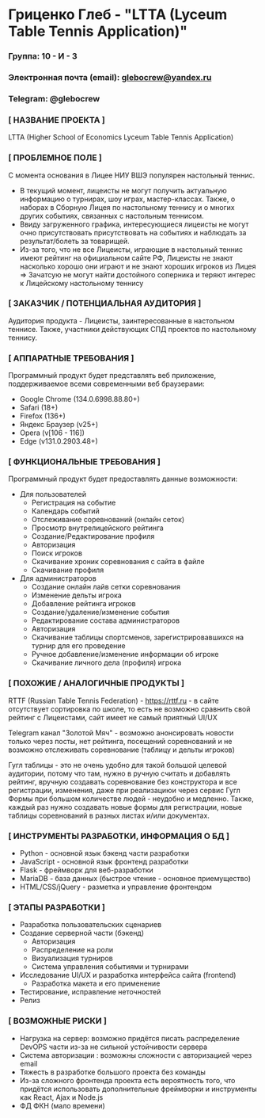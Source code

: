 # Гриценко Глеб - "LTTA (Lyceum Table Tennis Application)"
### Группа: 10 - И - 3
### Электронная почта (email): glebocrew@yandex.ru
### Telegram: @glebocrew

### [ НАЗВАНИЕ ПРОЕКТА ]
LTTA (Higher School of Economics Lyceum Table Tennis Application)

### [ ПРОБЛЕМНОЕ ПОЛЕ ]
С момента основания в Лицее НИУ ВШЭ популярен настольный теннис. 
- В текущий момент, лицеисты не могут получить актуальную информацию о турнирах, шоу играх, мастер-классах. Также, о наборах в Сборную Лицея по настольному теннису и о многих других событиях, связанных с настольным теннисом.
- Ввиду загруженного графика, интересующиеся лицеисты не могут очно присутствовать присутствовать на событиях и наблюдать за результат/болеть за товарищей.
- Из-за того, что не все Лицеисты, играющие в настольный теннис имеют рейтинг на официальном сайте РФ, Лицеисты не знают насколько хорошо они играют и не знают хороших игроков из Лицея => Зачатсую не могут найти достойного соперника и теряют интерес к Лицейскому настольному теннису

### [ ЗАКАЗЧИК / ПОТЕНЦИАЛЬНАЯ АУДИТОРИЯ ]
Аудитория продукта - Лицеисты, заинтересованные в настольном теннисе. Также, участники действующих СПД проектов по настольному теннису.

### [ АППАРАТНЫЕ ТРЕБОВАНИЯ ]
Программный продукт будет представлять веб приложение, поддерживаемое всеми современными веб браузерами: 
- Google Chrome (134.0.6998.88.80+)
- Safari (18+)
- Firefox (136+)
- Яндекс Браузер (v25+)
- Opera (v[106 - 116])
- Edge (v131.0.2903.48+)

### [ ФУНКЦИОНАЛЬНЫЕ ТРЕБОВАНИЯ ]
Программный продукт будет предоставлять данные возможности:
- Для пользователей
     - Регистрация на событие
     - Календарь событий
     - Отслеживание соревнований (онлайн сеток) 
     - Просмотр внутрелицейского рейтинга
     - Создание/Редактирование профиля
     - Авторизация
     - Поиск игроков
     - Скачивание хроник соревнования с сайта в файле
     - Скачивание профиля
- Для администраторов
     - Создание онлайн лайв сетки соревнования
     - Изменение дельты игрока
     - Добавление рейтинга игроков
     - Создание/удаление/изменение события
     - Редактирование состава администраторов
     - Авторизация
     - Скачивание таблицы спортсменов, зарегистрировавшихся на турнир для его проведение
     - Ручное добавление/изменение информации об игроке
     - Скачивание личного дела (профиля) игрока
  

### [ ПОХОЖИЕ / АНАЛОГИЧНЫЕ ПРОДУКТЫ ]
RTTF (Russian Table Tennis Federation) - https://rttf.ru - в сайте отсутствует сортировка по школе, то есть не возможно сравнить свой рейтинг с Лицеистами, сайт имеет не самый приятный UI/UX

Telegram канал "Золотой Мяч" - возможно анонсировать новости только через посты, нет рейтинга, посещений соревнований и не возможно отслеживать соревнование (таблицу и дельты игроков)

Гугл таблицы - это не очень удобно для такой большой целевой аудитории, потому что там, нужно в ручную считать и добавлять рейтинг, вручную создавать соревнование без конструктора и все регистрации, изменения, даже при реализациюи через сервис Гугл Формы при большом количестве людей - неудобно и медленно. Также, каждый раз нужно создавать новые формы для регистрации, новые таблицы соревнований в разных листах и/или документах. 

### [ ИНСТРУМЕНТЫ РАЗРАБОТКИ, ИНФОРМАЦИЯ О БД ]
- Python - основной язык бэкенд части разработки
- JavaScript - основной язык фронтенд разработки
- Flask - фреймворк для веб-разработки
- MariaDB - база данных (быстрое чтение - основное приемущество)
- HTML/CSS/jQuery - разметка и управление фронтендом

### [ ЭТАПЫ РАЗРАБОТКИ ]
- Разработка пользовательских сценариев
- Создание серверной части (бэкенд)
     - Авторизация 
     - Распределение на роли
     - Визуализация турниров
     - Система управления событиями и турнирами
- Исследование UI/UX и разработка интерфейса сайта (frontend)
     - Разработка макета и его применение
- Тестирование, исправление неточностей
- Релиз

### [ ВОЗМОЖНЫЕ РИСКИ ]
- Нагрузка на сервер: возможно придётся писать распределение DevOPS части из-за не сильной устойчивости сервера
- Система авторизации : возможны сложности с авторизацией через email
- Тяжесть в разработке большого проекта без команды
- Из-за сложного фронтенда проекта есть вероятность того, что придётся использовать дополнительные фреймворки и инструменты как React, Ajax и Node.js
- ФД ФКН (мало времени)